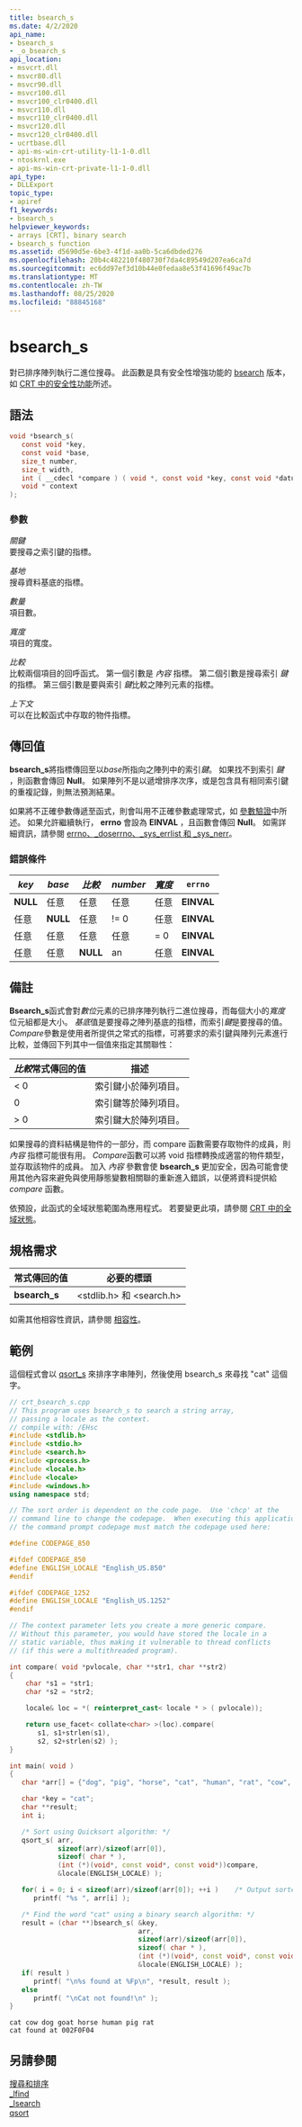 ```yaml
---
title: bsearch_s
ms.date: 4/2/2020
api_name:
- bsearch_s
- _o_bsearch_s
api_location:
- msvcrt.dll
- msvcr80.dll
- msvcr90.dll
- msvcr100.dll
- msvcr100_clr0400.dll
- msvcr110.dll
- msvcr110_clr0400.dll
- msvcr120.dll
- msvcr120_clr0400.dll
- ucrtbase.dll
- api-ms-win-crt-utility-l1-1-0.dll
- ntoskrnl.exe
- api-ms-win-crt-private-l1-1-0.dll
api_type:
- DLLExport
topic_type:
- apiref
f1_keywords:
- bsearch_s
helpviewer_keywords:
- arrays [CRT], binary search
- bsearch_s function
ms.assetid: d5690d5e-6be3-4f1d-aa0b-5ca6dbded276
ms.openlocfilehash: 20b4c482210f480730f7da4c89549d207ea6ca7d
ms.sourcegitcommit: ec6dd97ef3d10b44e0fedaa8e53f41696f49ac7b
ms.translationtype: MT
ms.contentlocale: zh-TW
ms.lasthandoff: 08/25/2020
ms.locfileid: "88845168"
---
```

# <a name="bsearch_s"></a>bsearch_s

對已排序陣列執行二進位搜尋。 此函數是具有安全性增強功能的 [bsearch](bsearch.md) 版本，如 [CRT 中的安全性功能](../../c-runtime-library/security-features-in-the-crt.md)所述。

## <a name="syntax"></a>語法

```C
void *bsearch_s(
   const void *key,
   const void *base,
   size_t number,
   size_t width,
   int ( __cdecl *compare ) ( void *, const void *key, const void *datum),
   void * context
);
```

### <a name="parameters"></a>參數

*關鍵*\
要搜尋之索引鍵的指標。

*基地*\
搜尋資料基底的指標。

*數量*\
項目數。

*寬度*\
項目的寬度。

*比較*\
比較兩個項目的回呼函式。 第一個引數是 *內容* 指標。 第二個引數是搜尋索引 *鍵* 的指標。 第三個引數是要與索引 *鍵*比較之陣列元素的指標。

*上下文*\
可以在比較函式中存取的物件指標。

## <a name="return-value"></a>傳回值

**bsearch_s**將指標傳回至以*base*所指向之陣列中的索引*鍵*。 如果找不到索引 *鍵* ，則函數會傳回 **Null**。 如果陣列不是以遞增排序次序，或是包含具有相同索引鍵的重複記錄，則無法預測結果。

如果將不正確參數傳遞至函式，則會叫用不正確參數處理常式，如 [參數驗證](../../c-runtime-library/parameter-validation.md)中所述。 如果允許繼續執行， **errno** 會設為 **EINVAL** ，且函數會傳回 **Null**。 如需詳細資訊，請參閱 [errno、_doserrno、_sys_errlist 和 _sys_nerr](../../c-runtime-library/errno-doserrno-sys-errlist-and-sys-nerr.md)。

### <a name="error-conditions"></a>錯誤條件

|*key*|*base*|*比較*|*number*|*寬度*|**`errno`**|
|-|-|-|-|-|-|
|**NULL**|任意|任意|任意|任意|**EINVAL**|
|任意|**NULL**|任意|!= 0|任意|**EINVAL**|
|任意|任意|任意|任意|= 0|**EINVAL**|
|任意|任意|**NULL**|an|任意|**EINVAL**|

## <a name="remarks"></a>備註

**Bsearch_s**函式會對*數位*元素的已排序陣列執行二進位搜尋，而每個大小的*寬度*位元組都是大小。 *基底*值是要搜尋之陣列基底的指標，而索引*鍵*是要搜尋的值。 *Compare*參數是使用者所提供之常式的指標，可將要求的索引鍵與陣列元素進行比較，並傳回下列其中一個值來指定其關聯性：

|*比較*常式傳回的值|描述|
|-----------------------------------------|-----------------|
|\< 0|索引鍵小於陣列項目。|
|0|索引鍵等於陣列項目。|
|> 0|索引鍵大於陣列項目。|

如果搜尋的資料結構是物件的一部分，而 compare 函數需要存取物件的成員，則 *內容* 指標可能很有用。 *Compare*函數可以將 void 指標轉換成適當的物件類型，並存取該物件的成員。 加入 *內容* 參數會使 **bsearch_s** 更加安全，因為可能會使用其他內容來避免與使用靜態變數相關聯的重新進入錯誤，以便將資料提供給 *compare* 函數。

依預設，此函式的全域狀態範圍為應用程式。 若要變更此項，請參閱 [CRT 中的全域狀態](../global-state.md)。

## <a name="requirements"></a>規格需求

|常式傳回的值|必要的標頭|
|-------------|---------------------|
|**bsearch_s**|\<stdlib.h> 和 \<search.h>|

如需其他相容性資訊，請參閱 [相容性](../../c-runtime-library/compatibility.md)。

## <a name="example"></a>範例

這個程式會以 [qsort_s](qsort-s.md) 來排序字串陣列，然後使用 bsearch_s 來尋找 "cat" 這個字。

```cpp
// crt_bsearch_s.cpp
// This program uses bsearch_s to search a string array,
// passing a locale as the context.
// compile with: /EHsc
#include <stdlib.h>
#include <stdio.h>
#include <search.h>
#include <process.h>
#include <locale.h>
#include <locale>
#include <windows.h>
using namespace std;

// The sort order is dependent on the code page.  Use 'chcp' at the
// command line to change the codepage.  When executing this application,
// the command prompt codepage must match the codepage used here:

#define CODEPAGE_850

#ifdef CODEPAGE_850
#define ENGLISH_LOCALE "English_US.850"
#endif

#ifdef CODEPAGE_1252
#define ENGLISH_LOCALE "English_US.1252"
#endif

// The context parameter lets you create a more generic compare.
// Without this parameter, you would have stored the locale in a
// static variable, thus making it vulnerable to thread conflicts
// (if this were a multithreaded program).

int compare( void *pvlocale, char **str1, char **str2)
{
    char *s1 = *str1;
    char *s2 = *str2;

    locale& loc = *( reinterpret_cast< locale * > ( pvlocale));

    return use_facet< collate<char> >(loc).compare(
       s1, s1+strlen(s1),
       s2, s2+strlen(s2) );
}

int main( void )
{
   char *arr[] = {"dog", "pig", "horse", "cat", "human", "rat", "cow", "goat"};

   char *key = "cat";
   char **result;
   int i;

   /* Sort using Quicksort algorithm: */
   qsort_s( arr,
            sizeof(arr)/sizeof(arr[0]),
            sizeof( char * ),
            (int (*)(void*, const void*, const void*))compare,
            &locale(ENGLISH_LOCALE) );

   for( i = 0; i < sizeof(arr)/sizeof(arr[0]); ++i )    /* Output sorted list */
      printf( "%s ", arr[i] );

   /* Find the word "cat" using a binary search algorithm: */
   result = (char **)bsearch_s( &key,
                                arr,
                                sizeof(arr)/sizeof(arr[0]),
                                sizeof( char * ),
                                (int (*)(void*, const void*, const void*))compare,
                                &locale(ENGLISH_LOCALE) );
   if( result )
      printf( "\n%s found at %Fp\n", *result, result );
   else
      printf( "\nCat not found!\n" );
}
```

```Output
cat cow dog goat horse human pig rat
cat found at 002F0F04
```

## <a name="see-also"></a>另請參閱

[搜尋和排序](../../c-runtime-library/searching-and-sorting.md)\
[_lfind](lfind.md)\
[_lsearch](lsearch.md)\
[qsort](qsort.md)
